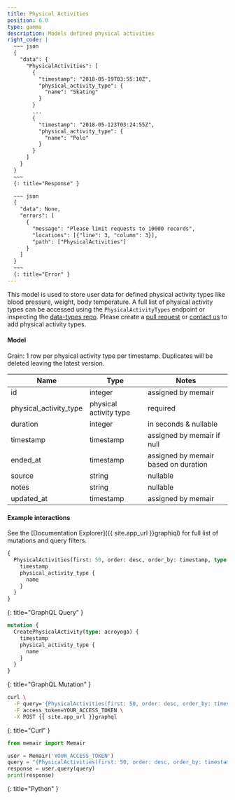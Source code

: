 ```yaml
---
title: Physical Activities
position: 6.0
type: gamma
description: Models defined physical activities
right_code: |
  ~~~ json
  {
    "data": {
      "PhysicalActivities": [
        {
          "timestamp": "2018-05-19T03:55:10Z",
          "physical_activity_type": {
            "name": "Skating"
          }
        }
        ...
        {
          "timestamp": "2018-05-123T03:24:55Z",
          "physical_activity_type": {
            "name": "Polo"
          }
        }
      ]
    }
  }
  ~~~
  {: title="Response" }

  ~~~ json
  {
    "data": None,
    "errors": [
      {
        "message": "Please limit requests to 10000 records",
        "locations": [{"line": 3, "column": 3}],
        "path": ["PhysicalActivities"]
      }
    ]
  }
  ~~~
  {: title="Error" }
---
```


This model is used to store user data for defined physical activity types like blood pressure, weight, body temperature. A full list of physical activity types can be accessed using the `PhysicalActivityTypes` endpoint or inspecting the [data-types repo](https://github.com/memair/data-types/blob/master/physical_activity_types.yml). Please create a [pull request](https://github.com/memair/data-types/blob/master/physical_activity_types.yml) or [contact us](https://blog.memair.com/community/contact) to add physical activity types.

#### Model

Grain: 1 row per physical activity type per timestamp. Duplicates will be deleted leaving the latest version.

| Name | Type | Notes |
|-------|--------|---------|
| id | integer | assigned by memair |
| physical_activity_type | physical activity type | required |
| duration | integer | in seconds & nullable |
| timestamp | timestamp | assigned by memair if null |
| ended_at | timestamp | assigned by memair based on duration |
| source | string | nullable |
| notes | string | nullable |
| updated_at | timestamp | assigned by memair |

#### Example interactions

See the [Documentation Explorer]({{ site.app_url }}graphiql) for full list of mutations and query filters.

~~~ graphql
{
  PhysicalActivities(first: 50, order: desc, order_by: timestamp, type: all) {
    timestamp
    physical_activity_type {
      name
    }
  }
}
~~~
{: title="GraphQL Query" }

~~~ graphql
mutation {
  CreatePhysicalActivity(type: acroyoga) {
    timestamp
    physical_activity_type {
      name
    }
  }
}
~~~
{: title="GraphQL Mutation" }

~~~ bash
curl \
  -F query='{PhysicalActivities(first: 50, order: desc, order_by: timestamp, type: all) {timestamp, physical_activity_type {name}}}' \
  -F access_token=YOUR_ACCESS_TOKEN \
  -X POST {{ site.app_url }}graphql
~~~
{: title="Curl" }

~~~ python
from memair import Memair

user = Memair('YOUR_ACCESS_TOKEN')
query = "{PhysicalActivities(first: 50, order: desc, order_by: timestamp, type: all) {timestamp, physical_activity_type {name}}}"
response = user.query(query)
print(response)
~~~
{: title="Python" }
